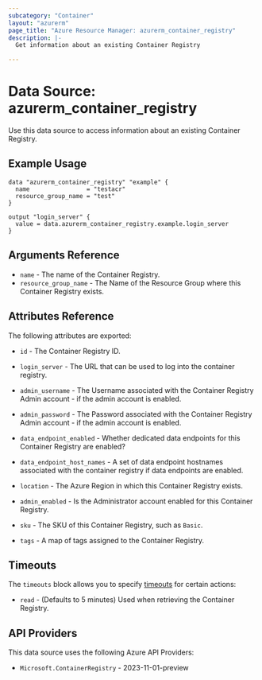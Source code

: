 ```yaml
---
subcategory: "Container"
layout: "azurerm"
page_title: "Azure Resource Manager: azurerm_container_registry"
description: |-
  Get information about an existing Container Registry

---
```


# Data Source: azurerm_container_registry

Use this data source to access information about an existing Container Registry.

## Example Usage

```hcl
data "azurerm_container_registry" "example" {
  name                = "testacr"
  resource_group_name = "test"
}

output "login_server" {
  value = data.azurerm_container_registry.example.login_server
}
```

## Arguments Reference

* `name` - The name of the Container Registry.
* `resource_group_name` - The Name of the Resource Group where this Container Registry exists.

## Attributes Reference

The following attributes are exported:

* `id` - The Container Registry ID.

* `login_server` - The URL that can be used to log into the container registry.

* `admin_username` - The Username associated with the Container Registry Admin account - if the admin account is enabled.

* `admin_password` - The Password associated with the Container Registry Admin account - if the admin account is enabled.

* `data_endpoint_enabled` - Whether dedicated data endpoints for this Container Registry are enabled?

* `data_endpoint_host_names` - A set of data endpoint hostnames associated with the container registry if data endpoints are enabled.

* `location` - The Azure Region in which this Container Registry exists.

* `admin_enabled` - Is the Administrator account enabled for this Container Registry.

* `sku` - The SKU of this Container Registry, such as `Basic`.

* `tags` - A map of tags assigned to the Container Registry.

## Timeouts

The `timeouts` block allows you to specify [timeouts](https://developer.hashicorp.com/terraform/language/resources/configure#define-operation-timeouts) for certain actions:

* `read` - (Defaults to 5 minutes) Used when retrieving the Container Registry.

## API Providers
<!-- This section is generated, changes will be overwritten -->
This data source uses the following Azure API Providers:

* `Microsoft.ContainerRegistry` - 2023-11-01-preview
